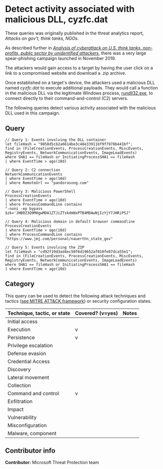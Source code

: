 # Detect activity associated with malicious DLL, cyzfc.dat

These queries was originally published in the threat analytics report, *Attacks on gov't, think tanks, NGOs*.

As described further in *[Analysis of cyberattack on U.S. think tanks, non-profits, public sector by unidentified attackers](https://www.microsoft.com/security/blog/2018/12/03/analysis-of-cyberattack-on-u-s-think-tanks-non-profits-public-sector-by-unidentified-attackers/)*, there was a very large spear-phishing campaign launched in November 2019.

The attackers would gain access to a target by having the user click on a link to a compromised website and download a .zip archive.

Once established on a target's device, the attackers used a malicious DLL named *cyzfc.dat* to execute additional payloads. They would call a function in the malicious DLL via the legitimate Windows process, [rundll32.exe](https://docs.microsoft.com/en-us/windows-server/administration/windows-commands/rundll32), to connect directly to their command-and-control (C2) servers.

The following queries detect various activity associated with the malicious DLL used in this campaign.

## Query

```Kusto
​// Query 1: Events involving the DLL container
let fileHash = "9858d5cb2a6614be3c48e33911bf9f7978b441bf";
find in (FileCreationEvents, ProcessCreationEvents, MiscEvents,
RegistryEvents, NetworkCommunicationEvents, ImageLoadEvents)
where SHA1 == fileHash or InitiatingProcessSHA1 == fileHash
| where EventTime > ago(10d)

// Query 2: C2 connection
NetworkCommunicationEvents
| where EventTime > ago(10d)
| where RemoteUrl == "pandorasong.com"

// Query 3: Malicious PowerShell
ProcessCreationEvents
| where EventTime > ago(10d)
| where ProcessCommandLine contains
"-noni -ep bypass $zk='JHB0Z3Q9MHgwMDA1ZTJiZTskdmNxPTB4MDAwNjIzYjY7JHRiPSJ"

// Query 4: Malicious domain in default browser commandline
ProcessCreationEvents
| where EventTime > ago(10d)
| where ProcessCommandLine contains
"https://www.jmj.com/personal/nauerthn_state_gov"

// Query 5: Events involving the ZIP
let fileHash = "cd92f19d3ad4ec50f6d19652af010fe07dca55e1";
find in (FileCreationEvents, ProcessCreationEvents, MiscEvents,
RegistryEvents, NetworkCommunicationEvents, ImageLoadEvents)
where SHA1 == fileHash or InitiatingProcessSHA1 == fileHash
| where EventTime > ago(10d)
```

## Category

This query can be used to detect the following attack techniques and tactics ([see MITRE ATT&CK framework](https://attack.mitre.org/)) or security configuration states.

| Technique, tactic, or state | Covered? (v=yes) | Notes |
|-|-|-|
| Initial access |  |  |
| Execution | v |  |
| Persistence | v |  |
| Privilege escalation |  |  |
| Defense evasion |  |  |
| Credential Access |  |  |
| Discovery |  |  |
| Lateral movement |  |  |
| Collection |  |  |
| Command and control | v |  |
| Exfiltration |  |  |
| Impact |  |  |
| Vulnerability |  |  |
| Misconfiguration |  |  |
| Malware, component |  |  |

## Contributor info

**Contributor:** Microsoft Threat Protection team
